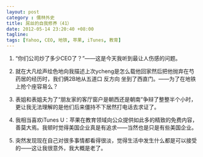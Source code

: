 ```yaml
---
layout: post
category : 儒林外史
title: 屌丝的自我修养（41）
date: 2012-05-14 23:20:40 +08:00
tagline:
tags: [Yahoo, CEO, 地铁, 苹果, iTunes, 教育]
---
```



1. “你们公司炒了多少CEO了？”——这是今天我听到最让人伤感的问题。

2. 就在大凡绘声绘色地向我描述上次ycheng是怎么载他回家然后把他抛弃在芍药居的经历时，我们俩2B地从五道口
反方向
坐到了西直门。——为了在地铁上抢个座容易么？

3. 表姐和表姐夫为了“朋友家的客厅窗户是朝西还是朝南”争辩了整整半个小时，更让我无法理解的是他们后来僵持不下居然打电话去求证了。

4. 我相当喜欢iTunes U：苹果在教育领域向公众提供如此多的精致的免费内容，善莫大焉。我顿时觉得美国企业真是有追求——当然也是只是有些美国企业。

5. 突然发现现在自己对很多事情都看得很淡，觉得生活中发生什么都是可以接受的——这让我很意外，我大概是老了。
